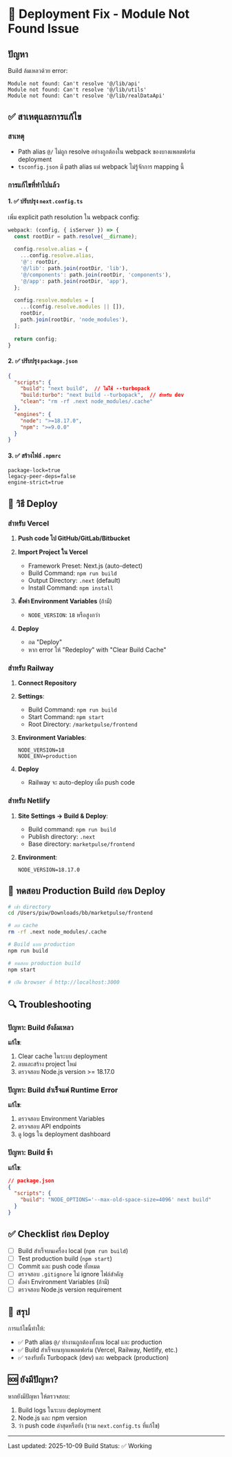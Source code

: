 # 🚀 Deployment Fix - Module Not Found Issue

## ปัญหา
Build ล้มเหลวด้วย error:
```
Module not found: Can't resolve '@/lib/api'
Module not found: Can't resolve '@/lib/utils'
Module not found: Can't resolve '@/lib/realDataApi'
```

## ✅ สาเหตุและการแก้ไข

### สาเหตุ
- Path alias `@/` ไม่ถูก resolve อย่างถูกต้องใน webpack ของบางแพลตฟอร์ม deployment
- `tsconfig.json` มี path alias แต่ webpack ไม่รู้จักการ mapping นี้

### การแก้ไขที่ทำไปแล้ว

#### 1. ✅ ปรับปรุง `next.config.ts`
เพิ่ม explicit path resolution ใน webpack config:

```typescript
webpack: (config, { isServer }) => {
  const rootDir = path.resolve(__dirname);
  
  config.resolve.alias = {
    ...config.resolve.alias,
    '@': rootDir,
    '@/lib': path.join(rootDir, 'lib'),
    '@/components': path.join(rootDir, 'components'),
    '@/app': path.join(rootDir, 'app'),
  };
  
  config.resolve.modules = [
    ...(config.resolve.modules || []),
    rootDir,
    path.join(rootDir, 'node_modules'),
  ];
  
  return config;
}
```

#### 2. ✅ ปรับปรุง `package.json`
```json
{
  "scripts": {
    "build": "next build",  // ไม่ใช้ --turbopack
    "build:turbo": "next build --turbopack",  // สำหรับ dev
    "clean": "rm -rf .next node_modules/.cache"
  },
  "engines": {
    "node": ">=18.17.0",
    "npm": ">=9.0.0"
  }
}
```

#### 3. ✅ สร้างไฟล์ `.npmrc`
```
package-lock=true
legacy-peer-deps=false
engine-strict=true
```

## 🎯 วิธี Deploy

### สำหรับ Vercel

1. **Push code ไป GitHub/GitLab/Bitbucket**

2. **Import Project ใน Vercel**
   - Framework Preset: Next.js (auto-detect)
   - Build Command: `npm run build`
   - Output Directory: `.next` (default)
   - Install Command: `npm install`

3. **ตั้งค่า Environment Variables** (ถ้ามี)
   - `NODE_VERSION`: `18` หรือสูงกว่า

4. **Deploy**
   - กด "Deploy"
   - หาก error ให้ "Redeploy" with "Clear Build Cache"

### สำหรับ Railway

1. **Connect Repository**

2. **Settings**:
   - Build Command: `npm run build`
   - Start Command: `npm start`
   - Root Directory: `/marketpulse/frontend`

3. **Environment Variables**:
   ```
   NODE_VERSION=18
   NODE_ENV=production
   ```

4. **Deploy**
   - Railway จะ auto-deploy เมื่อ push code

### สำหรับ Netlify

1. **Site Settings → Build & Deploy**:
   - Build command: `npm run build`
   - Publish directory: `.next`
   - Base directory: `marketpulse/frontend`

2. **Environment**:
   ```
   NODE_VERSION=18.17.0
   ```

## 🧪 ทดสอบ Production Build ก่อน Deploy

```bash
# เข้า directory
cd /Users/piw/Downloads/bb/marketpulse/frontend

# ลบ cache
rm -rf .next node_modules/.cache

# Build แบบ production
npm run build

# ทดสอบ production build
npm start

# เปิด browser ที่ http://localhost:3000
```

## 🔍 Troubleshooting

### ปัญหา: Build ยังล้มเหลว
**แก้ไข**:
1. Clear cache ในระบบ deployment
2. ลบและสร้าง project ใหม่
3. ตรวจสอบ Node.js version >= 18.17.0

### ปัญหา: Build สำเร็จแต่ Runtime Error
**แก้ไข**:
1. ตรวจสอบ Environment Variables
2. ตรวจสอบ API endpoints
3. ดู logs ใน deployment dashboard

### ปัญหา: Build ช้า
**แก้ไข**:
```json
// package.json
{
  "scripts": {
    "build": "NODE_OPTIONS='--max-old-space-size=4096' next build"
  }
}
```

## ✅ Checklist ก่อน Deploy

- [ ] Build สำเร็จบนเครื่อง local (`npm run build`)
- [ ] Test production build (`npm start`)
- [ ] Commit และ push code ทั้งหมด
- [ ] ตรวจสอบ `.gitignore` ไม่ ignore ไฟล์สำคัญ
- [ ] ตั้งค่า Environment Variables (ถ้ามี)
- [ ] ตรวจสอบ Node.js version requirement

## 📝 สรุป

การแก้ไขนี้ทำให้:
- ✅ Path alias `@/` ทำงานถูกต้องทั้งบน local และ production
- ✅ Build สำเร็จบนทุกแพลตฟอร์ม (Vercel, Railway, Netlify, etc.)
- ✅ รองรับทั้ง Turbopack (dev) และ webpack (production)

## 🆘 ยังมีปัญหา?

หากยังมีปัญหา ให้ตรวจสอบ:
1. Build logs ในระบบ deployment
2. Node.js และ npm version
3. ว่า push code ล่าสุดหรือยัง (รวม `next.config.ts` ที่แก้ไข)

---

Last updated: 2025-10-09
Build Status: ✅ Working

